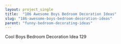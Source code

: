 ```yaml
---
layout: project_single
title:  "186 Awesome Boys Bedroom Decoration Ideas"
slug: "186-awesome-boys-bedroom-decoration-ideas"
parent: "funny-bedroom-decorating-ideas"
---
```

Cool Boys Bedroom Decoration Idea 129